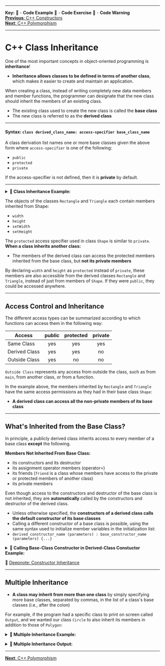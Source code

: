 
---
**Key:** 
:large_orange_diamond: - **Code Example** 
:large_blue_diamond: - **Code Exercise** 
:red_circle: - **Code Warning**  
[**Previous**: C++ Constructors](https://github.com/ackirby88/CS107/blob/master/C++/CPP-1-Constructors.md)  
[**Next**: C++ Polymorphism](https://github.com/ackirby88/CS107/blob/master/C++/CPP-3-Polymorphism.md)

---
# C++ Class Inheritance
One of the most important concepts in object-oriented programming is **inheritance**!  

- **Inheritance allows classes to be defined in terms of another class**, which makes it easier to create and maintain an application.

When creating a class, instead of writing completely new data members and member functions, the programmer can designate that the new class should inherit the members of an existing class. 

- The existing class used to create the new class is called the **base class**
- The new class is referred to as the **derived class**

---
#### Syntax: ```class derived_class_name: access-specifier base_class_name```
 A class derivation list names one or more base classes given the above form where `access-specifier` is one of the following:

 - `public`
 - `protected`
 - `private`  
 
If the access-specifier is not defined, then it is **private** by default.

---
**<details><summary>:large_orange_diamond: Class Inheritance Example:</summary>**
<p>
 
```C++
#include <stdio.h>

// Base Class
class Shape {
   public:
      void setWidth(double w){
         width = w;
      }
      void setHeight(double h){
         height = h;
      }
      
   protected:
      double width;
      double height;
}

// Derived Class
class Rectangle : public Shape {
   public:
      double area(){ 
         return (width * height); 
      }
}

// Derived Class
class Triangle : public Shape {
  public:
    double area(){
      return (0.5 * width * height);
    }
};

int main(void) {
   Rectangle rec;
   Triangle tri;
 
   rec.setWidth(5.0);
   rec.setHeight(7.2);
   
   tri.setWidth(5.0);
   tri.setHeight(7.2);

   // Print the area of the object
   printf("Rectangle total area: %f\n",rec.area());
   printf("Triangle  total area: %f\n",tri.area());

   return 0;
}
```
</p>
</details>

The objects of the classes `Rectangle` and `Triangle` each contain members inherited from Shape: 

- `width`
- `height`
- `setWidth`
- `setHeight`

The `protected` access specifier used in class `Shape` is similar to `private`.  
**When a class inherits another class:**

- The members of the derived class can access the protected members inherited from the base class, but **not its private members**

By declaring `width` and `height` as `protected` instead of `private`, these members are also accessible from the derived classes `Rectangle` and `Triangle`, instead of just from members of `Shape`. If they were `public`, they could be accessed anywhere.

---
## Access Control and Inheritance
The different access types can be summarized according to which functions can access them in the following way:  

| Access        | **public** | **protected** | **private**|
|---------------|:----------:|:-------------:|:----------:|
| Same Class    | yes        | yes           | yes        |
| Derived Class | yes        | yes           | no         |
| Outside Class | yes        | no            | no         |

`Outside Class` represents any access from outside the class, such as from `main`, from another class, or from a function.

In the example above, the members inherited by `Rectangle` and `Triangle` have the same access permissions as they had in their base class `Shape`:  

- **A derived class can access all the non-private members of its base class**

---
## What's Inherited from the Base Class?
In principle, a publicly derived class inherits access to every member of a base class **except** the following.

**Members Not Inherited From Base Class:**

- its constructors and its destructor
- its assignment operator members (operator=)
- its friends (`friend` is a class whose members have access to the private or protected members of another class)
- its private members

Even though access to the constructors and destructor of the base class is not inherited, they are **automatically** called by the constructors and destructor of the derived class.

- Unless otherwise specified, the **constructors of a derived class calls the default constructor of its base classes**
- Calling a different constructor of a base class is possible, using the same syntax used to initialize member variables in the initialization list:
- `derived_constructor_name (parameters) : base_constructor_name (parameters) {...}`


**<details><summary>:large_orange_diamond: Calling Base-Class Constructor in Derived-Class Constuctor Example:</summary>**
<p>
 
```C++
#include <iostream>

class Polygon {
  protected:
    int a;
  public:
    // default constructor
    Polygon() : a(0) {
      std::cout << "Polygon default contructor called!\n";
    }
    // constructor with input argument
    Polygon(int a_) : a(a_) {
      std::cout << "Polygon input contructor called!\n";
    }
};

class Circle : public Polygon {
  public:
    // default constructor
    Circle() {
      std::cout << "Circle default contructor called!\n";
    }
    // constructor with input argument
    Circle(int a_) : Polygon(a_) {
      std::cout << "Circle intput contructor called!\n";
    }
};

int main(){
  Polygon shape(1); std::cout << std::endl;
  Circle circ1(2); std::cout << std::endl;
  Circle circ2;
  return 0;
}
```

**Question:** What's the output of the above `main` function?  
**<details><summary>Answer</summary>**
<p>
 
```
Polygon input contructor called!

Polygon input contructor called!
Circle intput contructor called!

Polygon default contructor called!
Circle default contructor called!
```
</p>
</details>
</p>
</details>


:large_orange_diamond: [Deepnote: Constructor Inheritance](https://deepnote.com/project/fdeed75f-9b4a-428c-8bb7-3766103008ee#%2FC%2B%2B%2FClassInheritance%2Finheritance.cxx)  

---
## Multiple Inheritance
- **A class may inherit from more than one class** by simply specifying more base classes, separated by commas, in the list of a class's base classes (i.e., after the colon)


For example, if the program had a specific class to print on screen called `Output`, and we wanted our class `Circle` to also inherit its members in addition to those of `Polygon`:  
**<details><summary>:large_orange_diamond: Multiple Inheritance Example:</summary>**
<p>
 
```C++
#include <iostream>

class Polygon {
  protected:
    int a;
  public:
    Polygon() : a(999) {}
    Polygon(int a_) : a(a_) {}
};

class Output {
  public:
    void print(int v){
      std::cout << "Value: " << v << std::endl;
    }
};

class Circle : public Polygon, public Output {
  public:
    Circle() {}
    Circle(int a_) : Polygon(a_) {}
    
    // method
    int get_a(){return a;}
};

int main(){
  Circle circ1(2);
  Circle circ2;
  
  circ1.print(circ1.get_a());
  circ2.print(circ2.get_a());
  return 0;
}
```
</p>
</details>

**<details><summary>:large_orange_diamond: Multiple Inheritance Output:</summary>**
<p>
 
```
Value: 2
Value: 999
```
</p>
</details>

---
[**Next**: C++ Polymorphism](https://github.com/ackirby88/CS107/blob/master/C++/CPP-3-Polymorphism.md)


